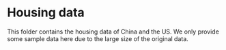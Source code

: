 # Housing data
This folder contains the housing data of China and the US.
We only provide some sample data here due to the large size of the original data.